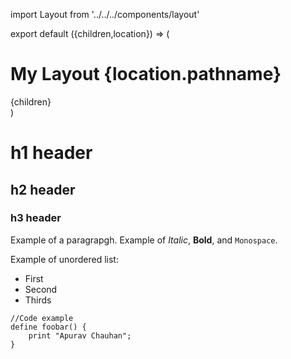 import Layout from '../../../components/layout'

export default ({children,location}) => (
  <Layout>
    <h1>My Layout {location.pathname}</h1>
    <div>{children}</div>
  </Layout>
)

# h1 header

## h2 header

### h3 header


Example of a paragrapgh. Example of *Italic*, **Bold**, and `Monospace`.

Example of unordered list:

  * First
  * Second
  * Thirds

~~~
//Code example
define foobar() {
    print "Apurav Chauhan";
}
~~~
